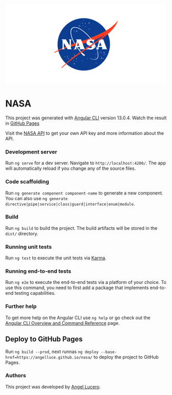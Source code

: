 ![NASA cover](/src/assets/images/NASA.png "NASA")

# NASA

This project was generated with [Angular CLI](https://github.com/angular/angular-cli) version 13.0.4.
Watch the result in [GitHub Pages](https://angelluce.github.io/nasa/)

Visit the [NASA API](https://api.nasa.gov/) to get your own API key and more information about the API.

### Development server

Run `ng serve` for a dev server. Navigate to `http://localhost:4200/`. The app will automatically reload if you change any of the source files.

### Code scaffolding

Run `ng generate component component-name` to generate a new component. You can also use `ng generate directive|pipe|service|class|guard|interface|enum|module`.

### Build

Run `ng build` to build the project. The build artifacts will be stored in the `dist/` directory.

### Running unit tests

Run `ng test` to execute the unit tests via [Karma](https://karma-runner.github.io).

### Running end-to-end tests

Run `ng e2e` to execute the end-to-end tests via a platform of your choice. To use this command, you need to first add a package that implements end-to-end testing capabilities.

### Further help

To get more help on the Angular CLI use `ng help` or go check out the [Angular CLI Overview and Command Reference](https://angular.io/cli) page.

## Deploy to GitHub Pages

Run `ng build --prod`, next runnas `ng deploy --base-href=https://angelluce.github.io/nasa/`  to deploy the project to GitHub Pages.

### Authors

This project was developed by [Angel Lucero](https://github.com/angelluce).
